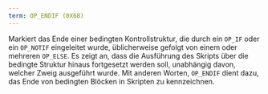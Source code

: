 ```yaml
---
term: OP_ENDIF (0X68)
---
```


Markiert das Ende einer bedingten Kontrollstruktur, die durch ein `OP_IF` oder ein `OP_NOTIF` eingeleitet wurde, üblicherweise gefolgt von einem oder mehreren `OP_ELSE`. Es zeigt an, dass die Ausführung des Skripts über die bedingte Struktur hinaus fortgesetzt werden soll, unabhängig davon, welcher Zweig ausgeführt wurde. Mit anderen Worten, `OP_ENDIF` dient dazu, das Ende von bedingten Blöcken in Skripten zu kennzeichnen.